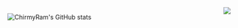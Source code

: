 <img align="right" src="https://github-readme-stats.vercel.app/api?username=ChirmyRam&show_icons=true&icon_color=CE1D2D&text_color=718096&bg_color=ffffff&hide_title=true" />

![ChirmyRam's GitHub stats](https://github-readme-stats.vercel.app/api?username=ChirmyRam&theme=vue-dark&show_icons=true)
